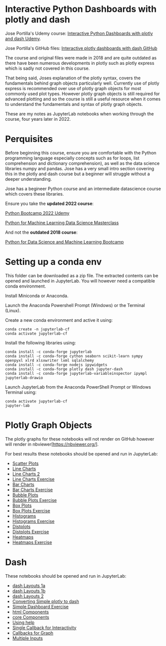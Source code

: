 # Interactive Python Dashboards with plotly and dash

Jose Portilla's Udemy course:
[Interactive Python Dashboards with plotly and dash Udemy](https://www.udemy.com/course/interactive-python-dashboards-with-plotly-and-dash/).

Jose Portilla's GitHub files:
[Interactive plotly dashboards with dash GitHub](https://github.com/Pierian-Data/Plotly-Dashboards-with-Dash)

The course and original files were made in 2018 and are quite outdated as there have been numerous developments in plotly such as plotly express which is sadly not covered in this course. 

That being said, Joses explanation of the plotly syntax, covers the fundamentals behind graph objects particularly well. Currently use of plotly express is recommended over use of plotly graph objects for most commonly used plot types. However plotly graph objects is still required for advanced plotting and so the course is still a useful resource when it comes to understand the fundamentals and syntax of plotly graph objects.

These are my notes as JupyterLab notebooks when working through the course, four years later in 2022.

# Perquisites

Before beginning this course, ensure you are comfortable with the Python programming language especially concepts such as for loops, list comprehension and dictionary comprehension), as well as the data science libraries numpy and pandas. Jose has a very small intro section covering this in the plotly and dash course but a beginner will struggle without a deeper understanding.

Jose has a begineer Python course and an intermediate datascience course which covers these libraries.

Ensure you take the **updated 2022 course**:

[Python Bootcamp 2022 Udemy](https://www.udemy.com/course/complete-python-bootcamp/)

[Python for Machine Learning Data Science Masterclass](https://www.udemy.com/course/python-for-machine-learning-data-science-masterclass/)

And not the **outdated 2018 course**:

[Python for Data Science and Machine Learning Bootcamp](https://www.udemy.com/course/python-for-data-science-and-machine-learning-bootcamp/)

# Setting up a conda env

This folder can be downloaded as a zip file. The extracted contents can be opened and launched in JupyterLab.
You will however need a compatible conda environment.

Install Miniconda or Anaconda.

Launch the Anaconda Powershell Prompt (Windows) or the Terminal (Linux).

Create a new conda environment and active it using:

```
conda create -n jupyterlab-cf
conda activate jupyterlab-cf
```

Install the following libraries using:

```
conda install -c conda-forge jupyterlab
conda install -c conda-forge cython seaborn scikit-learn sympy openpyxl xlrd xlsxwriter lxml sqlalchemy
conda install -c conda-forge nodejs ipywidgets 
conda install -c conda-forge plotly dash jupyter-dash
conda install -c conda-forge jupyterlab-variableinspector ipympl jupyterlab-drawio
```

Launch JupyterLab from the Anaconda PowerShell Prompt or Windows Terminal using:

```
conda activate jupyterlab-cf
jupyter-lab
```

# Plotly Graph Objects

The plotly graphs for these notebooks will not render on GitHub however will render in nbviewer[https://nbviewer.org/].

For best results these notebooks should be opened and run in JupyterLab:

* [Scatter Plots](./lect11_scatter_plots.ipynb)
* [Line Charts](./lect12_line_charts.ipynb)
* [Line Charts 2](./lect13_line_charts_2.ipynb)
* [Line Charts Exercise](.lect14_line_charts_exercise.ipynb)
* [Bar Charts](./lect16_bar_charts.ipynb)
* [Bar Charts Exercise](./lect17_bar_charts_exercise.ipynb)
* [Bubble Plots](./lect18_bubble_plots.ipynb)
* [Bubble Plots Exercise](./lect20_bubble_plots_exercise.ipynb)
* [Box Plots](./lect22_box_plots.ipynb)
* [Box Plots Exercise](./lect23_box_plots_exercise.ipynb)
* [Histograms](./lect25_histograms.ipynb)
* [Histograms Exercise](./lect26_histograms_exercise.ipynb)
* [Distplots](./lect28_distplots.ipynb)
* [Distplots Exercise](./lect29_distplots_exercise.ipynb)
* [Heatmaps](h./lect31_heatmaps.ipynb)
* [Heatmaps Exercise](./lect32_heatmaps_exercise.ipynb)

# Dash

These notebooks should be opened and run in JupyterLab:

* [dash Layouts 1a](./lect35_dash_layouts_1a.ipynb)
* [dash Layouts 1b](./lect35_dash_layouts_1b.ipynb)
* [dash Layouts 2](./lect36_dash_layouts_2.ipynb)
* [Converting Simple plotly to dash](./lect37_converting_simple_plotly_to_dash.ipynb)
* [Simple Dashboard Exercise](./lect38_simple_dashboard_exercise.ipynb)
* [html Components](./lect41_html_components.ipynb)
* [core Components](./lect42_core_components.ipynb)
* [Using help](./lect44_using_help_with_dash.ipynb) 
* [Single Callback for Interactivity](./lect45_single_callback.ipynb)
* [Callbacks for Graph](./lect46_dash_callbacks_for_graph.ipynb)
* [Multiple Inputs](./lect47_multiple_inputs.ipynb)
